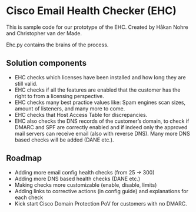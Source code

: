 # Cisco Email Health Checker (EHC)

This is sample code for our prototype of the EHC. Created by Håkan Nohre and Christopher van der Made.

Ehc.py contains the brains of the process.

## Solution components

* EHC checks which licenses have been installed and how long they are still valid.
* EHC checks if all the features are enabled that the customer has the right to from a licensing perspective.
* EHC checks many best practice values like: Spam engines scan sizes, amount of listeners, and many more to come.
* EHC checks that Host Access Table for discrepancies. 
* EHC also checks the DNS records of the customer’s domain, to check if DMARC and SPF are correctly enabled and if indeed only the approved mail servers can receive email (also with reverse DNS). Many more DNS based checks will be added (DANE etc.).
## Roadmap

* Adding more email config health checks (from 25 -> 300)
* Adding more DNS based health checks (DANE etc.)
* Making checks more customizable (enable, disable, limits)
* Adding links to corrective actions (in config guide) and explanations for each check
* Kick start Cisco Domain Protection PoV for customers with no DMARC.

